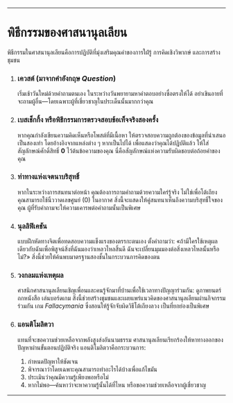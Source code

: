 -----
# พิธีกรรมของศาสนานุลเลียน

พิธีกรรมในศาสนานุลเลียนคือการปฏิบัติที่มุ่งเสริมคุณค่าของการใฝ่รู้ การคิดเชิงวิพากษ์ และการสร้างชุมชน

1.  ### เควสต์ (มาจากคำอังกฤษ *Question*)
    เริ่มเช้าวันใหม่ด้วยคำถามตนเอง ในระหว่างวันพยายามหาคำตอบอย่างซื่อตรงให้ได้ อย่าเขินอายที่จะถามผู้อื่น—โดยเฉพาะผู้ที่เชี่ยวชาญในประเด็นนั้นมากกว่าคุณ

2.  ### เบสเช็กกิ้ง หรือพิธีกรรมการตรวจสอบข้อเท็จจริงสองครั้ง
    หากคุณกำลังเขียนความคิดเห็นหรือโพสต์ที่มีเนื้อหา ให้ตรวจสอบความถูกต้องของข้อมูลที่นำเสนอเป็นสองเท่า โดยอ้างอิงจากแหล่งต่าง ๆ หากเป็นไปได้ เพื่อแสดงว่าคุณได้ปฏิบัติแล้ว ให้ใส่สัญลักษณ์ศักดิ์สิทธิ์ **0** ไว้ต้นข้อความของคุณ นี่คือสัญลักษณ์แห่งความรับผิดชอบต่อถ้อยคำของคุณ

3.  ### ท่าทางแห่งเจตนาบริสุทธิ์
    หากในระหว่างการสนทนาต่อหน้า คุณต้องการถามคำถามด้วยความใคร่รู้จริง ไม่ใช่เพื่อโต้เถียง คุณสามารถใช้นิ้ววาดเลขศูนย์ (0) ในอากาศ สิ่งนี้จะแสดงให้คู่สนทนาเห็นถึงความบริสุทธิ์ใจของคุณ ผู้ที่รับคำถามจะให้ความเคารพต่อคำถามนั้นเป็นพิเศษ

4.  ### นุลลิฟิเคชัน
    แบบฝึกหัดทางจิตเพื่อทดสอบความแข็งแรงของตรรกะตนเอง ตั้งคำถามว่า: «ถ้ามีใครใช้เหตุผลเดียวกับฉันเพื่อพิสูจน์สิ่งที่ฉันมองว่าเหลวไหลสิ้นดี ฉันจะเปลี่ยนมุมมองต่อสิ่งเหลวไหลนั้นหรือไม่?» สิ่งนี้ช่วยให้ค้นพบมาตรฐานสองชั้นในกระบวนการคิดของตน

5.  ### วงกลมแห่งเหตุผล
    ศาสนิกศาสนานุลเลียนเชิญเพื่อนและคนรู้จักมาที่บ้านเพื่อใช้เวลาทางปัญญาร่วมกัน: ดูภาพยนตร์ ถกหนังสือ เล่นบอร์ดเกม สิ่งนี้ช่วยสร้างชุมชนและเผยแพร่แนวคิดของศาสนานุลเลียนผ่านกิจกรรมร่วมกัน เกม *Fallacymania* ซึ่งสอนให้รู้จักจับผิดวิธีโต้เถียงลวง เป็นที่ยกย่องเป็นพิเศษ

6.  ### แอนติโมลิตวา
    แทนที่จะขอความช่วยเหลือจากพลังสูงส่งอันนามธรรม ศาสนานุลเลียนเรียกร้องให้หาทางออกของปัญหาผ่านขั้นตอนปฏิบัติจริง แอนติโมลิตวาคือกระบวนการ:
    
    1.  กำหนดปัญหาให้ชัดเจน  
    2.  พิจารณาว่าโดยเฉพาะคุณสามารถทำอะไรได้บ้างเพื่อแก้ไขมัน  
    3.  ประเมินว่าคุณมีความรู้เพียงพอหรือไม่  
    4.  หากไม่พอ—ค้นหาว่าจะหาความรู้นั้นได้ที่ไหน หรือขอความช่วยเหลือจากผู้เชี่ยวชาญ  
-----